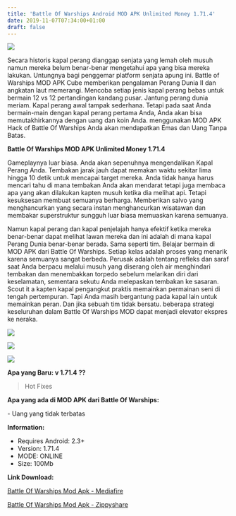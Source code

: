 ```yaml
---
title: 'Battle Of Warships Android MOD APK Unlimited Money 1.71.4'
date: 2019-11-07T07:34:00+01:00
draft: false
---
```


[![](https://1.bp.blogspot.com/-VhZ3na7Vu9w/XcO6njNqIPI/AAAAAAAAArU/cbxsADccD7IefW0Z5uerhjGk-a31Cz3HQCLcBGAsYHQ/s320/battle-of-warships-mod-655x319.jpg)](https://1.bp.blogspot.com/-VhZ3na7Vu9w/XcO6njNqIPI/AAAAAAAAArU/cbxsADccD7IefW0Z5uerhjGk-a31Cz3HQCLcBGAsYHQ/s1600/battle-of-warships-mod-655x319.jpg)

  
Secara historis kapal perang dianggap senjata yang lemah oleh musuh namun mereka belum benar-benar mengetahui apa yang bisa mereka lakukan. Untungnya bagi penggemar platform senjata apung ini. Battle of Warships MOD APK Cube memberikan pengalaman Perang Dunia II dan angkatan laut memerangi. Mencoba setiap jenis kapal perang bebas untuk bermain 12 vs 12 pertandingan kandang pusar. Jantung perang dunia meriam. Kapal perang awal tampak sederhana. Tetapi pada saat Anda bermain-main dengan kapal perang pertama Anda, Anda akan bisa memutakhirkannya dengan uang dan koin Anda. menggunakan MOD APK Hack of Battle Of Warships Anda akan mendapatkan Emas dan Uang Tanpa Batas.  
  
**Battle Of Warships MOD APK Unlimited Money 1.71.4**  
  
Gameplaynya luar biasa. Anda akan sepenuhnya mengendalikan Kapal Perang Anda. Tembakan jarak jauh dapat memakan waktu sekitar lima hingga 10 detik untuk mencapai target mereka. Anda tidak hanya harus mencari tahu di mana tembakan Anda akan mendarat tetapi juga membaca apa yang akan dilakukan kapten musuh ketika dia melihat api. Tetapi kesuksesan membuat semuanya berharga. Memberikan salvo yang menghancurkan yang secara instan menghancurkan wisatawan dan membakar superstruktur sungguh luar biasa memuaskan karena semuanya.  
  
Namun kapal perang dan kapal penjelajah hanya efektif ketika mereka benar-benar dapat melihat lawan mereka dan ini adalah di mana kapal Perang Dunia benar-benar berada. Sama seperti tim. Belajar bermain di MOD APK dari Battle Of Warships. Setiap kelas adalah proses yang menarik karena semuanya sangat berbeda. Perusak adalah tentang refleks dan saraf saat Anda berpacu melalui musuh yang diserang oleh air menghindari tembakan dan menembakkan torpedo sebelum melarikan diri dari keselamatan, sementara sekutu Anda melepaskan tembakan ke sasaran. Scout it a kapten kapal pengangkut praktis memainkan permainan seni di tengah pertempuran. Tapi Anda masih bergantung pada kapal lain untuk memainkan peran. Dan jika sebuah tim tidak bersatu. beberapa strategi keseluruhan dalam Battle Of Warships MOD dapat menjadi elevator ekspres ke neraka.  
  

[![](https://1.bp.blogspot.com/-r1xXf5sDyk4/XcO6256BlWI/AAAAAAAAArY/3VuYg8pO1qkh-C37RvQWCfWjep85VXpXQCLcBGAsYHQ/s320/battle-of-warships-android-mod.jpg)](https://1.bp.blogspot.com/-r1xXf5sDyk4/XcO6256BlWI/AAAAAAAAArY/3VuYg8pO1qkh-C37RvQWCfWjep85VXpXQCLcBGAsYHQ/s1600/battle-of-warships-android-mod.jpg)

  

[![](https://1.bp.blogspot.com/-dgpS7eWmjYw/XcO66fItnpI/AAAAAAAAArg/Wg8EPt85E5If-G4hxPY6e4cyMKzN2phvgCLcBGAsYHQ/s320/battle-of-warships-mod-apk.jpg)](https://1.bp.blogspot.com/-dgpS7eWmjYw/XcO66fItnpI/AAAAAAAAArg/Wg8EPt85E5If-G4hxPY6e4cyMKzN2phvgCLcBGAsYHQ/s1600/battle-of-warships-mod-apk.jpg)

  

[![](https://1.bp.blogspot.com/--bpXa-70f_o/XcO7ANxEHlI/AAAAAAAAArk/Ew9dBGmiEtQKVEOOIxmu-15A4AF6olQawCLcBGAsYHQ/s320/battle-of-warships-android.jpg)](https://1.bp.blogspot.com/--bpXa-70f_o/XcO7ANxEHlI/AAAAAAAAArk/Ew9dBGmiEtQKVEOOIxmu-15A4AF6olQawCLcBGAsYHQ/s1600/battle-of-warships-android.jpg)

  
**Apa yang Baru: v 1.71.4 ??**  

> Hot Fixes

**Apa yang ada di MOD APK dari Battle Of Warships:**  
  
\- Uang yang tidak terbatas  
  
**Information:**  
  

*   Requires Android: 2.3+
*   Version: 1.71.4
*   MODE: ONLINE
*   Size: 100Mb

**Link Download:**

[Battle Of Warships Mod Apk - Mediafire](https://www.mediafire.com/file/scm7z9uve9z4mvj/BATTLE-OF-WARSHIPS-MOD-APK-1.71.4.apk/file)

  

[Battle Of Warships Mod Apk - Zippyshare](https://www23.zippyshare.com/v/xY9f1nmB/file.html)